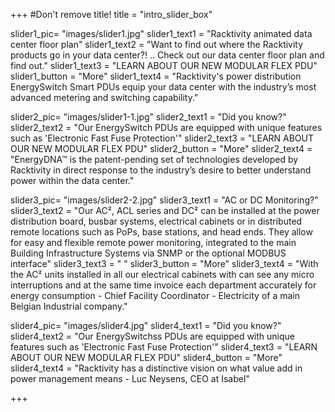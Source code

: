 +++
#Don't remove title!
title = "intro_slider_box"


slider1_pic= "images/slider1.jpg"
slider1_text1 = "Racktivity animated data center floor plan"
slider1_text2 = "Want to find out where the Racktivity products go in your data center?! .. Check out our data center floor plan and find out."
slider1_text3 = "LEARN ABOUT OUR NEW MODULAR FLEX PDU"
slider1_button = "More"
slider1_text4 = "Racktivity's power distribution EnergySwitch Smart PDUs equip your data center with the industry’s most advanced metering and switching capability."

slider2_pic= "images/slider1-1.jpg"
slider2_text1 = "Did you know?"
slider2_text2 = "Our EnergySwitch PDUs are equipped with unique features such as 'Electronic Fast Fuse Protection'"
slider2_text3 = "LEARN ABOUT OUR NEW MODULAR FLEX PDU"
slider2_button = "More"
slider2_text4 = "EnergyDNA™ is the patent-pending set of technologies developed by Racktivity in direct response to the industry’s desire to better understand power within the data center."

slider3_pic= "images/slider2-2.jpg"
slider3_text1 = "AC or DC Monitoring?"
slider3_text2 = "Our AC², ACL series and DC² can be installed at the power distribution board, busbar systems, electrical cabinets or in distributed remote locations such as PoPs, base stations, and head ends. They allow for easy and flexible remote power monitoring, integrated to the main Building Infrastructure Systems via SNMP or the optional MODBUS interface"
slider3_text3 = "      "
slider3_button = "More"
slider3_text4 = "With the AC² units installed in all our electrical cabinets with can see any micro interruptions and at the same time invoice each department accurately for energy consumption - Chief Facility Coordinator - Electricity of a main Belgian Industrial company."

slider4_pic= "images/slider4.jpg"
slider4_text1 = "Did you know?"
slider4_text2 = "Our EnergySwitchss PDUs are equipped with unique features such as 'Electronic Fast Fuse Protection'"
slider4_text3 = "LEARN ABOUT OUR NEW MODULAR FLEX PDU"
slider4_button = "More"
slider4_text4 = "Racktivity has a distinctive vision on what value add in power management means - Luc Neysens, CEO at Isabel"

+++